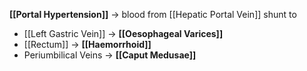 **[[Portal Hypertension]]** → blood from [[Hepatic Portal Vein]] shunt to
- [[Left Gastric Vein]] → **[[Oesophageal Varices]]**
- [[Rectum]] → **[[Haemorrhoid]]**
- Periumbilical Veins → **[[Caput Medusae]]**